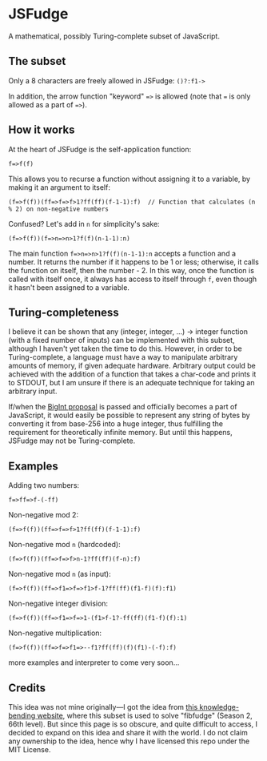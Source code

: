 # JSFudge
A mathematical, possibly Turing-complete subset of JavaScript.

## The subset
Only a 8 characters are freely allowed in JSFudge: `()?:f1->`

In addition, the arrow function "keyword" `=>` is allowed (note that `=` is only allowed as a part of `=>`).

## How it works
At the heart of JSFudge is the self-application function:

    f=>f(f)

This allows you to recurse a function without assigning it to a variable, by making it an argument to itself:

    (f=>f(f))(ff=>f=>f>1?ff(ff)(f-1-1):f)  // Function that calculates (n % 2) on non-negative numbers

Confused? Let's add in `n` for simplicity's sake:

    (f=>f(f))(f=>n=>n>1?f(f)(n-1-1):n)
    
The main function `f=>n=>n>1?f(f)(n-1-1):n` accepts a function and a number. It returns the number if it happens to be 1 or less; otherwise, it calls the function on itself, then the number - 2. In this way, once the function is called with itself once, it always has access to itself through `f`, even though it hasn't been assigned to a variable.

## Turing-completeness
I believe it can be shown that any (integer, integer, ...) -> integer function (with a fixed number of inputs) can be implemented with this subset, although I haven't yet taken the time to do this. However, in order to be Turing-complete, a language must have a way to manipulate arbitrary amounts of memory, if given adequate hardware. Arbitrary output could be achieved with the addition of a function that takes a char-code and prints it to STDOUT, but I am unsure if there is an adequate technique for taking an arbitrary input.

If/when the [BigInt proposal](https://github.com/tc39/proposal-bigint) is passed and officially becomes a part of JavaScript, it would easily be possible to represent any string of bytes by converting it from base-256 into a huge integer, thus fulfilling the requirement for theoretically infinite memory. But until this happens, JSFudge may not be Turing-complete.

## Examples

Adding two numbers:

    f=>ff=>f-(-ff)

Non-negative mod 2:

    (f=>f(f))(ff=>f=>f>1?ff(ff)(f-1-1):f)

Non-negative mod `n` (hardcoded):

    (f=>f(f))(ff=>f=>f>n-1?ff(ff)(f-n):f)

Non-negative mod `n` (as input):

    (f=>f(f))(ff=>f1=>f=>f1>f-1?ff(ff)(f1-f)(f):f1)

Non-negative integer division:

    (f=>f(f))(ff=>f1=>f=>1-(f1>f-1?-ff(ff)(f1-f)(f):1)

Non-negative multiplication:

    (f=>f(f))(ff=>f=>f1=>--f1?ff(ff)(f)(f1)-(-f):f)

more examples and interpreter to come very soon...

## Credits

This idea was not mine originally&mdash;I got the idea from [this knowledge-bending website](https://alf.nu/ReturnTrue), where this subset is used to solve "fibfudge" (Season 2, 66th level). But since this page is so obscure, and quite difficult to access, I decided to expand on this idea and share it with the world. I do not claim any ownership to the idea, hence why I have licensed this repo under the MIT License.
